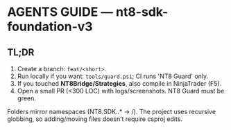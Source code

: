 # AGENTS GUIDE — nt8-sdk-foundation-v3

## TL;DR
1) Create a branch: `feat/<short>`.
2) Run locally if you want: `tools/guard.ps1`; CI runs 'NT8 Guard' only.
3) If you touched **NT8Bridge/Strategies**, also compile in NinjaTrader (F5).
4) Open a small PR (<300 LOC) with logs/screenshots. NT8 Guard must be green.

Folders mirror namespaces (NT8.SDK.<Layer>.* -> <Layer>/). The project uses recursive globbing, so adding/moving files doesn’t require csproj edits.

